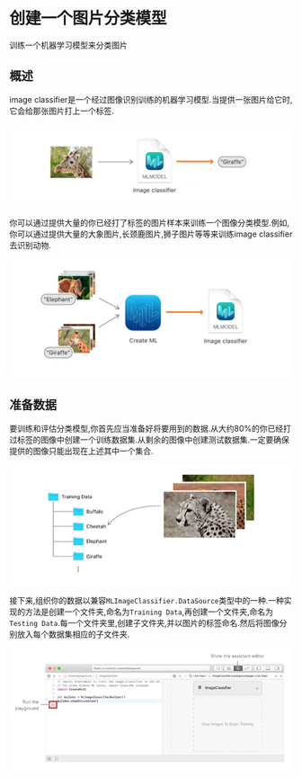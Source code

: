 # 创建一个图片分类模型
训练一个机器学习模型来分类图片
## 概述
image classifier是一个经过图像识别训练的机器学习模型.当提供一张图片给它时,它会给那张图片打上一个标签.
<div align="center"><img src="./01.jpg" alt="图片01"></div>

你可以通过提供大量的你已经打了标签的图片样本来训练一个图像分类模型.例如,你可以通过提供大量的大象图片,长颈鹿图片,狮子图片等等来训练image classifier去识别动物.
<div align="center"><img src="./02.jpg" alt="图片01"></div>

## 准备数据
要训练和评估分类模型,你首先应当准备好将要用到的数据.从大约80%的你已经打过标签的图像中创建一个训练数据集.从剩余的图像中创建测试数据集.一定要确保提供的图像只能出现在上述其中一个集合.
<div align="center"><img src="./03.jpg" alt="图片01"></div>

接下来,组织你的数据以兼容`MLImageClassifier.DataSource`类型中的一种.一种实现的方法是创建一个文件夹,命名为`Training Data`,再创建一个文件夹,命名为`Testing Data`.每一个文件夹里,创建子文件夹,并以图片的标签命名.然后将图像分别放入每个数据集相应的子文件夹.
<div align="center"><img src="./04.jpg" alt="图片01"></div>
